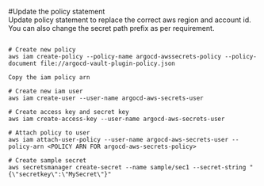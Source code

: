 #Update the policy statement<br>
Update policy statement to replace the correct aws region and account id. You can also change the secret path prefix as per requirement.<br>

```

# Create new policy
aws iam create-policy --policy-name argocd-awssecrets-policy --policy-document file://argocd-vault-plugin-policy.json

Copy the iam policy arn

# Create new iam user
aws iam create-user --user-name argocd-aws-secrets-user

# Create access key and secret key
aws iam create-access-key --user-name argocd-aws-secrets-user

# Attach policy to user
aws iam attach-user-policy --user-name argocd-aws-secrets-user --policy-arn <POLICY ARN FOR argocd-aws-secrets-policy>

# Create sample secret
aws secretsmanager create-secret --name sample/sec1 --secret-string "{\"secretkey\":\"MySecret\"}"

```
